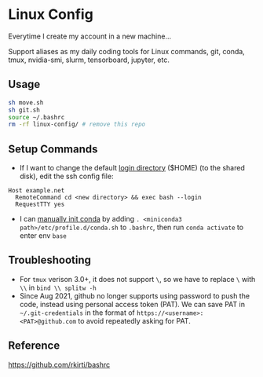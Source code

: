 # Linux Config

Everytime I create my account in a new machine...

Support aliases as my daily coding tools for Linux commands, git, conda, tmux, nvidia-smi, slurm, tensorboard, jupyter, etc. 

## Usage
```bash
sh move.sh
sh git.sh
source ~/.bashrc
rm -rf linux-config/ # remove this repo
```

## Setup Commands
- If I want to change the default [login directory](https://serverfault.com/a/167439) ($HOME) (to the shared disk), edit the ssh config file:
```
Host example.net
  RemoteCommand cd <new directory> && exec bash --login
  RequestTTY yes
```
- I can [manually init conda](https://askubuntu.com/a/1080052) by adding `. <miniconda3 path>/etc/profile.d/conda.sh` to `.bashrc`, then run `conda activate` to enter env `base`

## Troubleshooting
- For `tmux` verison 3.0+, it does not support `\`, so we have to replace `\` with `\\` in `bind \\ splitw -h`
- Since Aug 2021, github no longer supports using password to push the code, instead using personal access token (PAT). We can save PAT in `~/.git-credentials` in the format of `https://<username>:<PAT>@github.com` to avoid repeatedly asking for PAT.

## Reference
https://github.com/rkirti/bashrc
